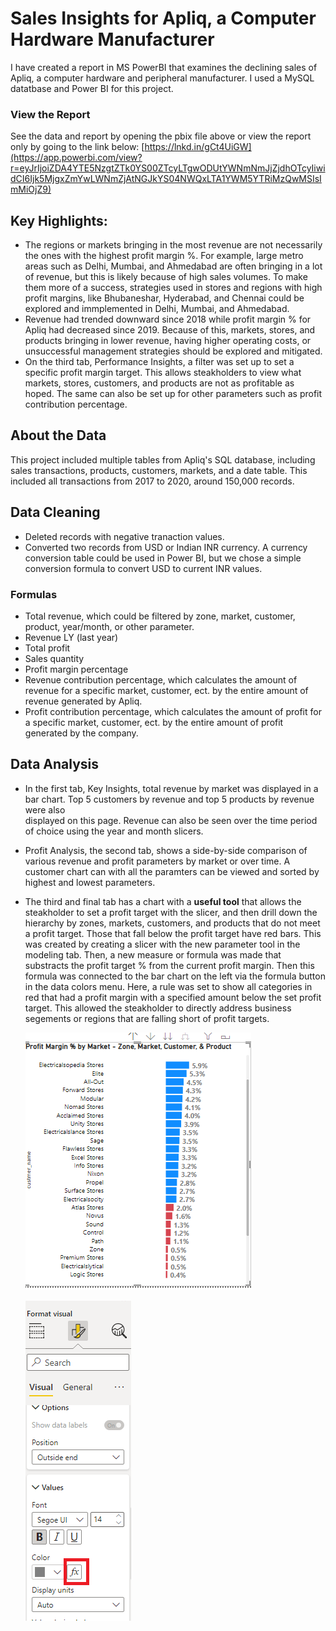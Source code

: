 # Sales Insights for Apliq, a Computer Hardware Manufacturer
I have created a report in MS PowerBI that examines the declining sales of Apliq, a computer hardware and peripheral manufacturer. I used a MySQL datatbase and Power BI for this project.

### View the Report
See the data and report by opening the pbix file above or view the report only by going to the link below:
[https://lnkd.in/gCt4UiGW](https://app.powerbi.com/view?r=eyJrIjoiZDA4YTE5NzgtZTk0YS00ZTcyLTgwODUtYWNmNmJjZjdhOTcyIiwidCI6Ijk5MjgxZmYwLWNmZjAtNGJkYS04NWQxLTA1YWM5YTRiMzQwMSIsImMiOjZ9)

## Key Highlights:
* The regions or markets bringing in the most revenue are not necessarily the ones with the highest profit margin %. For example,
  large metro areas such as Delhi, Mumbai, and Ahmedabad are often bringing in a lot of revenue, but this is likely because of high sales volumes. 
  To make them more of a success, strategies used in stores and regions with high profit margins, like Bhubaneshar, Hyderabad, and Chennai could be 
  explored and immplemented in Delhi, Mumbai, and Ahmedabad.
* Revenue had trended downward since 2018 while profit margin % for Apliq had decreased since 2019. Because of this, markets, stores, and products
  bringing in lower revenue, having higher operating costs, or unsuccessful management strategies should be explored and mitigated.
* On the third tab, Performance Insights, a filter was set up to set a specific profit margin target. This allows steakholders to view what markets, stores,
  customers, and products are not as profitable as hoped. The same can also be set up for other parameters such as profit contribution percentage.

## About the Data
This project included multiple tables from Apliq's SQL database, including sales transactions, products, customers, markets, and a date table. This included all transactions from 2017 to 2020, around 150,000 records.

## Data Cleaning
* Deleted records with negative tranaction values.
* Converted two records from USD or Indian INR currency. A currency conversion table could be used in Power BI, but we chose a simple conversion formula
  to convert USD to current INR values.

### Formulas 
* Total revenue, which could be filtered by zone, market, customer, product, year/month, or other parameter.
* Revenue LY (last year)
* Total profit
* Sales quantity
* Profit margin percentage
* Revenue contribution percentage, which calculates the amount of revenue for a specific market, customer, ect. by the entire amount of revenue 
  generated by Apliq.
* Profit contribution percentage, which calculates the amount of profit for a specific market, customer, ect. by the entire amount of profit
  generated by the company.

## Data Analysis
* In the first tab, Key Insights, total revenue by market was displayed in a bar chart. Top 5 customers by revenue and top 5 products by revenue were also   
  displayed on this page. Revenue can also be seen over the time period of choice using the year and month slicers.
* Profit Analysis, the second tab, shows a side-by-side comparison of various revenue and profit parameters by market or over time. A customer chart can 
  with all the paramters can be viewed and sorted by highest and lowest parameters.
* The third and final tab has a chart with a **useful tool**  that allows the steakholder to set a profit target with the slicer, and then drill down the hierarchy by zones, markets, customers, and products that do not meet a profit target. Those that fall below the profit target have red bars. This was created by creating a slicer with the new parameter tool in the modeling tab. Then, a new measure or formula was made that substracts the profit target % from the current profit margin. Then this formula was connected to the bar chart on the left via the formula button in the data colors menu. Here, a rule was set to show all categories in red that had a profit margin with a specified amount below the set profit target. This allowed the steakholder to directly address business segements or regions that are falling short of profit targets.
  
  
  ![ProfitTargetRedBars](https://github.com/KeelyTeh/PortfolioProjects/blob/SalesInsightsApliq/Red%20bars.png)
  
  ![ConnectingFormulatoChart](https://github.com/KeelyTeh/PortfolioProjects/blob/SalesInsightsApliq/Profit%20Diff%20Formula.png)
  
  

